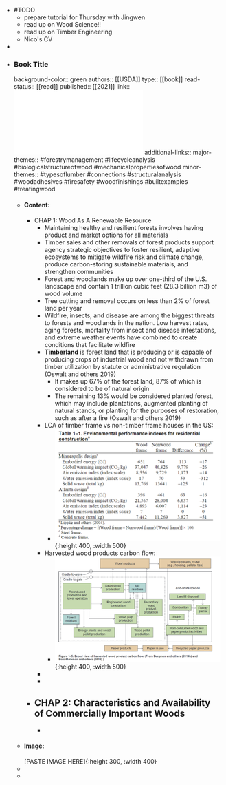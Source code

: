 - #TODO
	- prepare tutorial for Thursday with Jingwen
	- read up on Wood Science!!
	- read up on Timber Engineering
	- Nico's CV
-
- ### Book Title
  background-color:: green
  authors:: [[USDA]]
  type:: [[book]]
  read-status:: [[read]]
  published:: [[2021]] 
  link:: ![WoodHandbook.pdf](../assets/WoodHandbook_1696865188655_0.pdf) 
  additional-links::
  major-themes:: #forestrymanagement #lifecycleanalysis #biologicalstructureofwood #mechanicalpropertiesofwood
  minor-themes:: #typesoflumber #connections #structuralanalysis #woodadhesives #firesafety #woodfinishings #builtexamples #treatingwood
	- #### Content:
		- CHAP 1: Wood As A Renewable Resource
			- Maintaining healthy and resilient forests involves having product and market options for all materials
			- Timber sales and other removals of forest products support agency strategic objectives to foster resilient, adaptive ecosystems to mitigate wildfire risk and climate change, produce carbon-storing sustainable materials, and strengthen communities
			- Forest and woodlands make up over one-third of the U.S. landscape and contain 1 trillion cubic feet (28.3 billion m3) of wood volume
			- Tree cutting and removal occurs on less than 2% of forest land per year
			- Wildfire, insects, and disease are among the biggest threats to forests and woodlands in the nation. Low harvest rates, aging forests, mortality from insect and disease infestations, and extreme weather events have combined to create conditions that facilitate wildfire
			- **Timberland** is forest land that is producing or is capable of producing crops of industrial wood and not withdrawn from timber utilization by statute or administrative regulation (Oswalt and others 2019)
				- It makes up 67% of the forest land, 87% of which is considered to be of natural origin
				- The remaining 13% would be considered planted forest, which may include plantations, augmented planting of natural stands, or planting for the purposes of restoration, such as after a fire (Oswalt and others 2019)
			- LCA of timber frame vs non-timber frame houses in the US:
				- ![image.png](../assets/image_1696868790795_0.png){:height 400, :width 500}
			- Harvested wood products carbon flow:
				- ![image.png](../assets/image_1696868890560_0.png){:height 400, :width 500}
			-
			-
		- CHAP 2: Characteristics and Availability of Commercially Important Woods
			-
			-
	- #### Image:
	  [PASTE IMAGE HERE]{:height 300, :width 400}
	-
	-